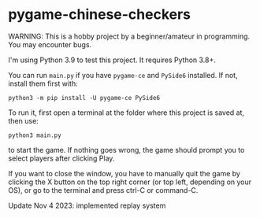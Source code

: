 # pygame-chinese-checkers

WARNING: This is a hobby project by a beginner/amateur in programming. You may encounter bugs.

I'm using Python 3.9 to test this project. It requires Python 3.8+.

You can run `main.py` if you have `pygame-ce` and `PySide6` installed.
If not, install them first with:
```
python3 -m pip install -U pygame-ce PySide6
```

To run it, first open a terminal at the folder where this project is saved at, then use:
```
python3 main.py
```
to start the game. If nothing goes wrong, the game should prompt you to select players after clicking Play.

If you want to close the window, you have to manually quit the game by clicking the X button on the top right corner (or top left, depending on your OS), or go to the terminal and press ctrl-C or command-C.

Update Nov 4 2023: implemented replay system
